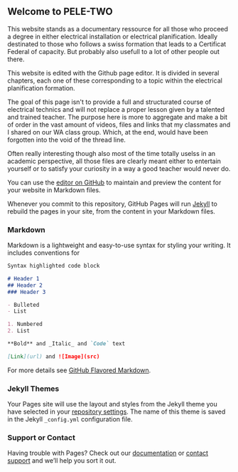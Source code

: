 ## Welcome to PELE-TWO
This website stands as a documentary ressource for all those who proceed a degree in either electrical installation or electrical planification. Ideally destinated to those who follows a swiss formation that leads to a Certificat Federal of capacity. But probably also usefull to a lot of other people out there.

This website is edited with the Github page editor. It is divided in several chapters, each one of these corresponding to a topic within the electrical planification formation.

The goal of this page isn't to provide a full and structurated course of electrical technics and will not replace a proper lesson given by a talented and trained teacher. The purpose here is more to aggregate and make a bit of order in the vast amount of videos, files and links that my classmates and I shared on our WA class group. Which, at the end, would have been forgotten into the void of the thread line.

Often really interesting though also most of the time totally uselss in an academic perspective, all those files are clearly meant either to entertain yourself or to satisfy your curiosity in a way a good teacher would never do.

You can use the [editor on GitHub](https://github.com/BKovsky/PELE2/edit/main/README.md) to maintain and preview the content for your website in Markdown files.

Whenever you commit to this repository, GitHub Pages will run [Jekyll](https://jekyllrb.com/) to rebuild the pages in your site, from the content in your Markdown files.

### Markdown

Markdown is a lightweight and easy-to-use syntax for styling your writing. It includes conventions for

```markdown
Syntax highlighted code block

# Header 1
## Header 2
### Header 3

- Bulleted
- List

1. Numbered
2. List

**Bold** and _Italic_ and `Code` text

[Link](url) and ![Image](src)
```

For more details see [GitHub Flavored Markdown](https://guides.github.com/features/mastering-markdown/).

### Jekyll Themes

Your Pages site will use the layout and styles from the Jekyll theme you have selected in your [repository settings](https://github.com/BKovsky/PELE2/settings/pages). The name of this theme is saved in the Jekyll `_config.yml` configuration file.

### Support or Contact

Having trouble with Pages? Check out our [documentation](https://docs.github.com/categories/github-pages-basics/) or [contact support](https://support.github.com/contact) and we’ll help you sort it out.
